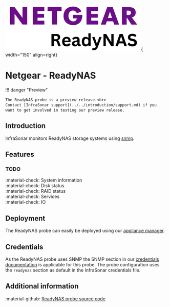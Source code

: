 ![ReadyNAS-Probe](../../../images/probe_readynas.png){ width="150" align=right}

# Netgear - ReadyNAS

!!! danger "Preview"

    The ReadyNAS probe is a preview release.<br>
    Contact [InfraSonar support](../../introduction/support.md) if you want to get involved in testing our preview release.


## Introduction

InfraSonar monitors ReadyNAS storage systems using [snmp](index.md).

## Features

### TODO

:material-check: System information<br>
:material-check: Disk status<br>
:material-check: RAID status<br>
:material-check: Services<br>
:material-check: IO

## Deployment

The ReadyNAS probe can easily be deployed using our [appliance manager](./../appliance/appliance_manager.md).

## Credentials

As the ReadyNAS probe uses SNMP the SNMP section in our [credentials documentation](../appliance/credentials.md) is applicable for this probe.
The probe configuration uses the `readynas` section as default in the InfraSonar credentials file.

## Additional information

:material-github: [ReadyNAS probe source code](https://github.com/infrasonar/readynas-probe)

